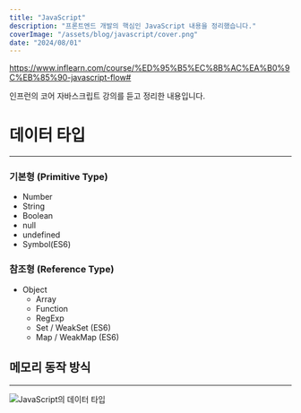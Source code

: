 ```yaml
---
title: "JavaScript"
description: "프론트엔드 개발의 핵심인 JavaScript 내용을 정리했습니다."
coverImage: "/assets/blog/javascript/cover.png"
date: "2024/08/01"
---
```


https://www.inflearn.com/course/%ED%95%B5%EC%8B%AC%EA%B0%9C%EB%85%90-javascript-flow#

인프런의 코어 자바스크립트 강의를 듣고 정리한 내용입니다.

# 데이터 타입

---

### 기본형 (Primitive Type)

- Number
- String
- Boolean
- null
- undefined
- Symbol(ES6)

### 참조형 (Reference Type)

- Object
  - Array
  - Function
  - RegExp
  - Set / WeakSet (ES6)
  - Map / WeakMap (ES6)

## 메모리 동작 방식

---

![JavaScript의 데이터 타입](/assets/blog/javascript/1.png)
